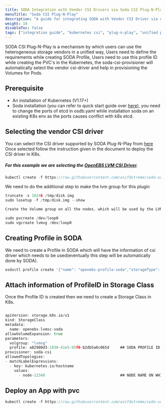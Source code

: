 ```yaml
---
title: SODA Integration with Vendor CSI Drivers via Soda CSI Plug-N-Play
menuTitle: "Soda CSI Plug-N-Play"
description: "A guide for integrating SODA with Vendor CSI Driver via unified Plugin."
weight: 10
disableToc: false
tags: ["integration guide", "kubernetes csi", "plug-n-play", "unified plugin"] 
---
```


SODA CSI Plug-N-Play is a mechanism by which users can use the heterogeneous storage vendors in a unified way, 
Users need to define the requirements while creating SODA Profile, 
Users need to use this profile ID while creating the PVC's in the Kubernetes, 
the soda-csi-provisioner will automatically select the vendor csi-driver and help in 
provisioning the Volumes for Pods.
  
## Prerequisite
 - An installation of Kubernetes (V1.17+)  
 - Soda installation (you can refer to quick start guide over [here](https://docs.sodafoundation.io/soda-gettingstarted/installation-using-ansible/)), you need to change the ports of etcd in osdb.yaml while installation soda on an existing K8s env as the ports causes conflict with k8s etcd.

## Selecting the vendor CSI driver
You can select the CSI driver supported by SODA Plug-N-Play from [here](https://docs.sodafoundation.io/guides/user-guides/nbp/csi-pnp/) Once selected follow the instruction 
given in the document to deploy the CSI driver in K8s.  

##### For this example we are selecting the [OpenEBS LVM CSI Driver](https://github.com/openebs/lvm-localpv).

```go
kubectl create -f https://raw.githubusercontent.com/asifdxtreme/soda-ucp/main/examples/openebs/driver/lvm-operator.yaml
```
We need to do the additional step to make the lvm group for this plugin
```go
truncate -s 1024G /tmp/disk.img
sudo losetup -f /tmp/disk.img --show

Create the Volume group on all the nodes, which will be used by the LVM Driver for provisioning the volumes

sudo pvcreate /dev/loop0
sudo vgcreate lvmvg /dev/loop0
```


## Creating Profile in SODA
We need to create a Profile in SODA which will have the information of csi driver which needs to be used(eventually this step will be automatically done by SODA).

```go
osdsctl profile create '{"name": "openebs-profile-soda","storageType": "block","description": "string","provisioningProperties": {"dataStorage": {"recoveryTimeObjective": 10,"provisioningPolicy": "Thick","compression": false,"deduplication": false,"characterCodeSet": "ASCII","maxFileNameLengthBytes": 255,"storageAccessCapability": ["Read"] },"ioConnectivity": {"accessProtocol": "iscsi","maxIOPS": 150,"minIOPS": 50,"maxBWS": 5,"minBWS": 1,"latency": 1}},"replicationProperties": {},"snapshotProperties": {},"dataProtectionProperties": { },"customProperties": {"driver": "local.csi.openebs.io"}}'

```

## Attach information of ProfileID in Storage Class
Once the Profile ID is created then we need to create a Storage Class in K8s.
```go

apiVersion: storage.k8s.io/v1
kind: StorageClass
metadata:
  name: openebs-lvmsc-soda
allowVolumeExpansion: true
parameters:
  volgroup: "lvmvg"
  profile: a82980d3-1030-41e5-95f0-b2db5a0c065d     ## SODA PROFILE ID
provisioner: soda-csi
allowedTopologies:
- matchLabelExpressions:
  - key: kubernetes.io/hostname
    values:
      - node-12340                                  ## NODE NAME ON WHICH PROVISIONING NEEDS TO BE DONE
```

## Deploy an App with pvc

```go
kubectl create -f https://raw.githubusercontent.com/asifdxtreme/soda-ucp/main/examples/openebs/app/app.yaml
```

